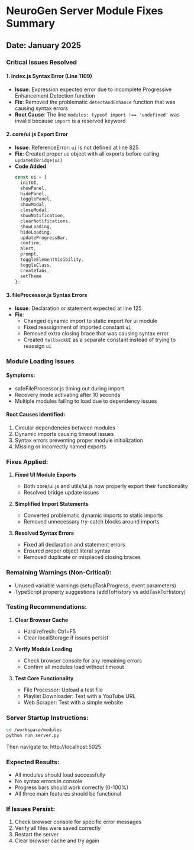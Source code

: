 # NeuroGen Server Module Fixes Summary

## Date: January 2025

### Critical Issues Resolved

#### 1. **index.js Syntax Error (Line 1109)**
- **Issue**: Expression expected error due to incomplete Progressive Enhancement Detection function
- **Fix**: Removed the problematic `detectAndEnhance` function that was causing syntax errors
- **Root Cause**: The line `modules: typeof import !== 'undefined'` was invalid because `import` is a reserved keyword

#### 2. **core/ui.js Export Error**
- **Issue**: ReferenceError: `ui` is not defined at line 825
- **Fix**: Created proper `ui` object with all exports before calling `updateUIBridge(ui)`
- **Code Added**:
  ```javascript
  const ui = {
    initUI,
    showPanel,
    hidePanel,
    togglePanel,
    showModal,
    closeModal,
    showNotification,
    clearNotifications,
    showLoading,
    hideLoading,
    updateProgressBar,
    confirm,
    alert,
    prompt,
    toggleElementVisibility,
    toggleClass,
    createTabs,
    setTheme
  };
  ```

#### 3. **fileProcessor.js Syntax Errors**
- **Issue**: Declaration or statement expected at line 125
- **Fix**: 
  - Changed dynamic import to static import for ui module
  - Fixed reassignment of imported constant `ui`
  - Removed extra closing brace that was causing syntax error
  - Created `fallbackUI` as a separate constant instead of trying to reassign `ui`

### Module Loading Issues

#### Symptoms:
- safeFileProcessor.js timing out during import
- Recovery mode activating after 10 seconds
- Multiple modules failing to load due to dependency issues

#### Root Causes Identified:
1. Circular dependencies between modules
2. Dynamic imports causing timeout issues
3. Syntax errors preventing proper module initialization
4. Missing or incorrectly named exports

### Fixes Applied:

1. **Fixed UI Module Exports**
   - Both core/ui.js and utils/ui.js now properly export their functionality
   - Resolved bridge update issues

2. **Simplified Import Statements**
   - Converted problematic dynamic imports to static imports
   - Removed unnecessary try-catch blocks around imports

3. **Resolved Syntax Errors**
   - Fixed all declaration and statement errors
   - Ensured proper object literal syntax
   - Removed duplicate or misplaced closing braces

### Remaining Warnings (Non-Critical):
- Unused variable warnings (setupTaskProgress, event parameters)
- TypeScript property suggestions (addToHistory vs addTaskToHistory)

### Testing Recommendations:

1. **Clear Browser Cache**
   - Hard refresh: Ctrl+F5
   - Clear localStorage if issues persist

2. **Verify Module Loading**
   - Check browser console for any remaining errors
   - Confirm all modules load without timeout

3. **Test Core Functionality**
   - File Processor: Upload a test file
   - Playlist Downloader: Test with a YouTube URL
   - Web Scraper: Test with a simple website

### Server Startup Instructions:

```bash
cd /workspace/modules
python run_server.py
```

Then navigate to: http://localhost:5025

### Expected Results:
- All modules should load successfully
- No syntax errors in console
- Progress bars should work correctly (0-100%)
- All three main features should be functional

### If Issues Persist:
1. Check browser console for specific error messages
2. Verify all files were saved correctly
3. Restart the server
4. Clear browser cache and try again